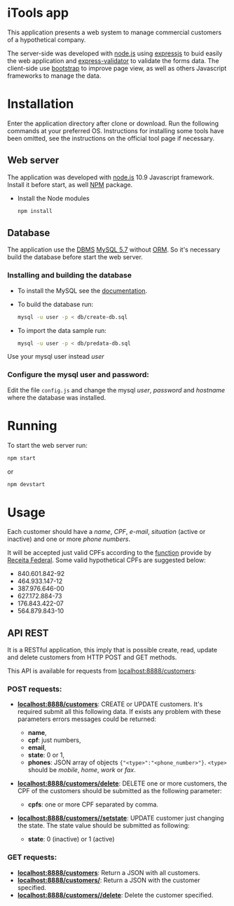 # iTools app
This application presents a web system to manage commercial customers of a hypothetical company.

The server-side was developed with [node.js](https://nodejs.org/en/) using [expressjs](http://expressjs.com/) to buid easily the web application and [express-validator](https://express-validator.github.io/) to validate the forms data.
The client-side use [bootstrap](https://getbootstrap.com/) to improve page view, as well as others Javascript frameworks to manage the data.


# Installation

Enter the application directory after clone or download. Run the following commands at your preferred OS. Instructions for installing some tools have been omitted, see the instructions on the official tool page if necessary.

## Web server

The application was developed with [node.js](https://nodejs.org/en/) 10.9 Javascript framework. Install it before start, as well [NPM](https://www.npmjs.com) package.

* Install the Node modules

  ```bash
  npm install
  ```


## Database
The application use the [DBMS](https://en.wikipedia.org/wiki/Database) [MySQL 5.7](https://www.mysql.com/) without [ORM](https://en.wikipedia.org/wiki/Object-relational_mapping). 
So it's necessary build the database before start the web server. 

### Installing and building the database

* To install the MySQL see the [documentation](https://dev.mysql.com/doc/refman/5.7/en/).

* To build the database run:

  ```bash
  mysql -u user -p < db/create-db.sql
  ```

* To import the data sample run:

  ```bash
  mysql -u user -p < db/predata-db.sql
  ```

Use your mysql user instead _user_

### Configure the mysql user and password:

Edit the file `config.js` and change the mysql _user_, _password_ and  _hostname_ where the database was installed.


# Running

To start the web server run:

```bash
npm start
```

or 

```bash
npm devstart
```
# Usage

Each customer should have a _name_, _CPF_, _e-mail_, _situation_ (active or inactive) and one or more _phone numbers_.

It will be accepted just valid CPFs according to the [function](http://www.receita.fazenda.gov.br/aplicacoes/atcta/cpf/funcoes.js) provide by [Receita Federal](http://www.receita.fazenda.gov.br). Some valid hypothetical CPFs are suggested below:

* 840.601.842-92
* 464.933.147-12
* 387.976.646-00
* 627.172.884-73
* 176.843.422-07
* 564.879.843-10

## API REST

It is a RESTful application, this imply that is possible create, read, update and delete customers from HTTP POST and GET methods.

This API is available for requests from [localhost:8888/customers](http://localhost:8888/customers):

### POST requests:

* **[localhost:8888/customers](http://localhost:8888/customers)**: CREATE or UPDATE customers. It's required submit all this following data. If exists any problem with these parameters errors messages could be returned: 
  * **name**,
  * **cpf**: just numbers,
  * **email**,
  * **state**: 0 or 1,
  * **phones**: JSON array of objects `{"<type>":"<phone_number>"}`. `<type>` should be _mobile_, _home_, _work_ or _fax_.

* **[localhost:8888/customers/delete](localhost:8888/customers/delete)**: DELETE one or more customers, the CPF of the customers should be submitted as the following parameter:
  * **cpfs**: one or more CPF separated by comma.

* **[localhost:8888/customers/<cpf>/setstate](localhost:8888/customers/<cpf>/setstate)**: UPDATE customer just changing the state. The state value should be submitted as following:
  * **state**: 0 (inactive) or 1 (active)


### GET requests:

* **[localhost:8888/customers](localhost:8888/customers)**: Return a JSON with all customers.
* **[localhost:8888/customers/<cpf>](localhost:8888/customers)**: Return a JSON with the customer specified.
* **[localhost:8888/customers/<cpf>/delete](localhost:8888/customers)**: Delete the customer specified.

